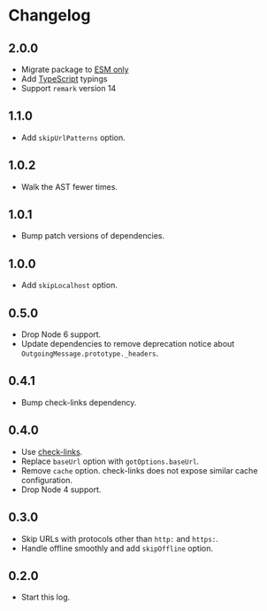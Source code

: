 # Changelog

## 2.0.0

* Migrate package to [ESM only](https://gist.github.com/sindresorhus/a39789f98801d908bbc7ff3ecc99d99c)
* Add [TypeScript](https://www.typescriptlang.org/) typings
* Support `remark` version 14

## 1.1.0

* Add `skipUrlPatterns` option.

## 1.0.2

* Walk the AST fewer times.

## 1.0.1

* Bump patch versions of dependencies.

## 1.0.0

* Add `skipLocalhost` option.

## 0.5.0

* Drop Node 6 support.
* Update dependencies to remove deprecation notice about `OutgoingMessage.prototype._headers`.

## 0.4.1

* Bump check-links dependency.

## 0.4.0

* Use [check-links](https://github.com/transitive-bullshit/check-links).
* Replace `baseUrl` option with `gotOptions.baseUrl`.
* Remove `cache` option.
  check-links does not expose similar cache configuration.
* Drop Node 4 support.

## 0.3.0

* Skip URLs with protocols other than `http:` and `https:`.
* Handle offline smoothly and add `skipOffline` option.

## 0.2.0

* Start this log.
